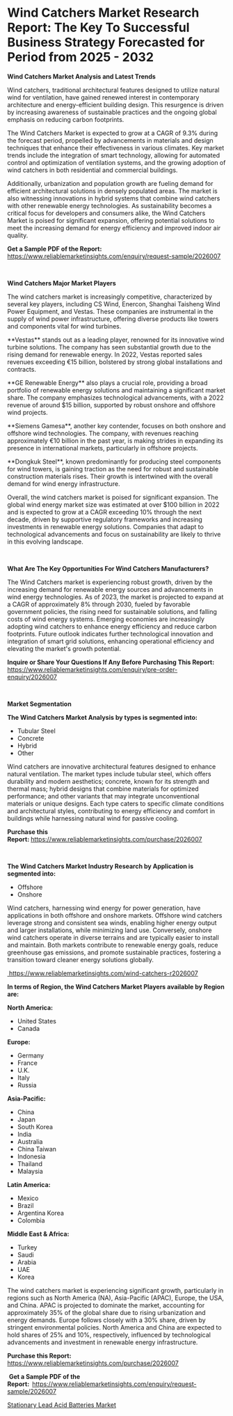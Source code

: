 <p><h1>Wind Catchers Market Research Report: The Key To Successful Business Strategy Forecasted for Period from 2025 - 2032</h1></p><p><strong>Wind Catchers Market Analysis and Latest Trends</strong></p>
<p><p>Wind catchers, traditional architectural features designed to utilize natural wind for ventilation, have gained renewed interest in contemporary architecture and energy-efficient building design. This resurgence is driven by increasing awareness of sustainable practices and the ongoing global emphasis on reducing carbon footprints. </p><p>The Wind Catchers Market is expected to grow at a CAGR of 9.3% during the forecast period, propelled by advancements in materials and design techniques that enhance their effectiveness in various climates. Key market trends include the integration of smart technology, allowing for automated control and optimization of ventilation systems, and the growing adoption of wind catchers in both residential and commercial buildings.</p><p>Additionally, urbanization and population growth are fueling demand for efficient architectural solutions in densely populated areas. The market is also witnessing innovations in hybrid systems that combine wind catchers with other renewable energy technologies. As sustainability becomes a critical focus for developers and consumers alike, the Wind Catchers Market is poised for significant expansion, offering potential solutions to meet the increasing demand for energy efficiency and improved indoor air quality.</p></p>
<p><strong>Get a Sample PDF of the Report:&nbsp;</strong> <a href="https://www.reliablemarketinsights.com/enquiry/request-sample/2026007?utm_campaign=2389&utm_medium=2&utm_source=Github&utm_content=ia&utm_term=13022025&utm_id=wind-catchers">https://www.reliablemarketinsights.com/enquiry/request-sample/2026007</a></p>
<p>&nbsp;</p>
<p><strong>Wind Catchers Major Market Players</strong></p>
<p><p>The wind catchers market is increasingly competitive, characterized by several key players, including CS Wind, Enercon, Shanghai Taisheng Wind Power Equipment, and Vestas. These companies are instrumental in the supply of wind power infrastructure, offering diverse products like towers and components vital for wind turbines.</p><p>**Vestas** stands out as a leading player, renowned for its innovative wind turbine solutions. The company has seen substantial growth due to the rising demand for renewable energy. In 2022, Vestas reported sales revenues exceeding €15 billion, bolstered by strong global installations and contracts.</p><p>**GE Renewable Energy** also plays a crucial role, providing a broad portfolio of renewable energy solutions and maintaining a significant market share. The company emphasizes technological advancements, with a 2022 revenue of around $15 billion, supported by robust onshore and offshore wind projects.</p><p>**Siemens Gamesa**, another key contender, focuses on both onshore and offshore wind technologies. The company, with revenues reaching approximately €10 billion in the past year, is making strides in expanding its presence in international markets, particularly in offshore projects.</p><p>**Dongkuk Steel**, known predominantly for producing steel components for wind towers, is gaining traction as the need for robust and sustainable construction materials rises. Their growth is intertwined with the overall demand for wind energy infrastructure.</p><p>Overall, the wind catchers market is poised for significant expansion. The global wind energy market size was estimated at over $100 billion in 2022 and is expected to grow at a CAGR exceeding 10% through the next decade, driven by supportive regulatory frameworks and increasing investments in renewable energy solutions. Companies that adapt to technological advancements and focus on sustainability are likely to thrive in this evolving landscape.</p></p>
<p>&nbsp;</p>
<p><strong>What Are The Key Opportunities For Wind Catchers Manufacturers?</strong></p>
<p><p>The Wind Catchers market is experiencing robust growth, driven by the increasing demand for renewable energy sources and advancements in wind energy technologies. As of 2023, the market is projected to expand at a CAGR of approximately 8% through 2030, fueled by favorable government policies, the rising need for sustainable solutions, and falling costs of wind energy systems. Emerging economies are increasingly adopting wind catchers to enhance energy efficiency and reduce carbon footprints. Future outlook indicates further technological innovation and integration of smart grid solutions, enhancing operational efficiency and elevating the market's growth potential.</p></p>
<p><strong>Inquire or Share Your Questions If Any Before Purchasing This Report:</strong> <a href="https://www.reliablemarketinsights.com/enquiry/pre-order-enquiry/2026007?utm_campaign=2389&utm_medium=2&utm_source=Github&utm_content=ia&utm_term=13022025&utm_id=wind-catchers">https://www.reliablemarketinsights.com/enquiry/pre-order-enquiry/2026007</a></p>
<p>&nbsp;</p>
<p><strong>Market Segmentation</strong></p>
<p><strong>The Wind Catchers Market Analysis by types is segmented into:</strong></p>
<p><ul><li>Tubular Steel</li><li>Concrete</li><li>Hybrid</li><li>Other</li></ul></p>
<p><p>Wind catchers are innovative architectural features designed to enhance natural ventilation. The market types include tubular steel, which offers durability and modern aesthetics; concrete, known for its strength and thermal mass; hybrid designs that combine materials for optimized performance; and other variants that may integrate unconventional materials or unique designs. Each type caters to specific climate conditions and architectural styles, contributing to energy efficiency and comfort in buildings while harnessing natural wind for passive cooling.</p></p>
<p><strong>Purchase this Report:&nbsp;</strong><a href="https://www.reliablemarketinsights.com/purchase/2026007?utm_campaign=2389&utm_medium=2&utm_source=Github&utm_content=ia&utm_term=13022025&utm_id=wind-catchers">https://www.reliablemarketinsights.com/purchase/2026007</a></p>
<p>&nbsp;</p>
<p><strong>The Wind Catchers Market Industry Research by Application is segmented into:</strong></p>
<p><ul><li>Offshore</li><li>Onshore</li></ul></p>
<p><p>Wind catchers, harnessing wind energy for power generation, have applications in both offshore and onshore markets. Offshore wind catchers leverage strong and consistent sea winds, enabling higher energy output and larger installations, while minimizing land use. Conversely, onshore wind catchers operate in diverse terrains and are typically easier to install and maintain. Both markets contribute to renewable energy goals, reduce greenhouse gas emissions, and promote sustainable practices, fostering a transition toward cleaner energy solutions globally.</p></p>
<p><a href="https://www.reliablemarketinsights.com/wind-catchers-r2026007?utm_campaign=2389&utm_medium=2&utm_source=Github&utm_content=ia&utm_term=13022025&utm_id=wind-catchers">&nbsp;https://www.reliablemarketinsights.com/wind-catchers-r2026007</a></p>
<p><strong>In terms of Region, the Wind Catchers Market Players available by Region are:</strong></p>
<p>
    <p> <strong> North America: </strong>
        <ul>
            <li>United States</li>
            <li>Canada</li>
        </ul>
        </p> 
    <p> <strong> Europe: </strong>
        <ul>
            <li>Germany</li>
            <li>France</li>
            <li>U.K.</li>
            <li>Italy</li>
            <li>Russia</li>
        </ul>
        </p> 
    <p> <strong> Asia-Pacific: </strong>
        <ul>
            <li>China</li>
            <li>Japan</li>
            <li>South Korea</li>
            <li>India</li>
            <li>Australia</li>
            <li>China Taiwan</li>
            <li>Indonesia</li>
            <li>Thailand</li>
            <li>Malaysia</li>
        </ul>
        </p> 
    <p> <strong> Latin America: </strong>
        <ul>
            <li>Mexico</li>
            <li>Brazil</li>
            <li>Argentina Korea</li>
            <li>Colombia</li>
        </ul>
        </p> 
    <p> <strong> Middle East & Africa: </strong>
        <ul>
            <li>Turkey</li>
            <li>Saudi</li>
            <li>Arabia</li>
            <li>UAE</li>
            <li>Korea</li>
        </ul>
    </p>
    </p>
<p><p>The wind catchers market is experiencing significant growth, particularly in regions such as North America (NA), Asia-Pacific (APAC), Europe, the USA, and China. APAC is projected to dominate the market, accounting for approximately 35% of the global share due to rising urbanization and energy demands. Europe follows closely with a 30% share, driven by stringent environmental policies. North America and China are expected to hold shares of 25% and 10%, respectively, influenced by technological advancements and investment in renewable energy infrastructure.</p></p>
<p><strong>Purchase this Report: </strong><a href="https://www.reliablemarketinsights.com/purchase/2026007?utm_campaign=2389&utm_medium=2&utm_source=Github&utm_content=ia&utm_term=13022025&utm_id=wind-catchers">https://www.reliablemarketinsights.com/purchase/2026007</a></p>
<p>&nbsp;<strong>Get a Sample PDF of the Report:&nbsp;&nbsp;</strong><a href="https://www.reliablemarketinsights.com/enquiry/request-sample/2026007?utm_campaign=2389&utm_medium=2&utm_source=Github&utm_content=ia&utm_term=13022025&utm_id=wind-catchers">https://www.reliablemarketinsights.com/enquiry/request-sample/2026007</a></p>
<p><strong></strong></p>
<p><p><a href="https://github.com/dierdrecrichton210/Market-Research-Report-List-1/blob/main/stationary-lead-acid-batteries-market.md?utm_campaign=2389&utm_medium=2&utm_source=Github&utm_content=ia&utm_term=13022025&utm_id=wind-catchers">Stationary Lead Acid Batteries Market</a></p></p>